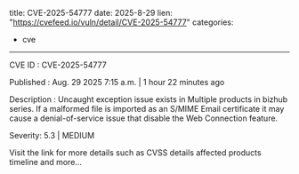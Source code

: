  
title: CVE-2025-54777
date: 2025-8-29
lien: "https://cvefeed.io/vuln/detail/CVE-2025-54777"
categories:
  - cve
---

CVE ID : CVE-2025-54777

Published :  Aug. 29
2025
7:15 a.m. | 1 hour
22 minutes ago

Description : Uncaught exception issue exists in Multiple products in bizhub series. If a malformed file is imported as an S/MIME Email certificate
it may cause a denial-of-service issue that disable the Web Connection feature.

Severity: 5.3 | MEDIUM

Visit the link for more details
such as CVSS details
affected products
timeline
and more...
